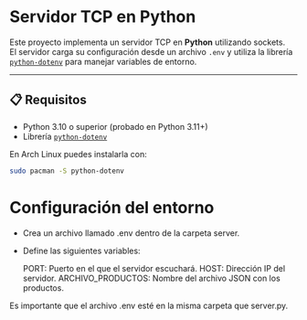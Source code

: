 # Servidor TCP en Python

Este proyecto implementa un servidor TCP en **Python** utilizando sockets.  
El servidor carga su configuración desde un archivo `.env` y utiliza la librería [`python-dotenv`](https://pypi.org/project/python-dotenv/) para manejar variables de entorno.

---

## 📋 Requisitos

- Python 3.10 o superior (probado en Python 3.11+)
- Librería [`python-dotenv`](https://pypi.org/project/python-dotenv/)

En Arch Linux puedes instalarla con:

```bash
sudo pacman -S python-dotenv
```

# Configuración del entorno

- Crea un archivo llamado .env dentro de la carpeta server.
- Define las siguientes variables:

  PORT: Puerto en el que el servidor escuchará.
  HOST: Dirección IP del servidor.
  ARCHIVO_PRODUCTOS: Nombre del archivo JSON con los productos.

Es importante que el archivo .env esté en la misma carpeta que server.py.

